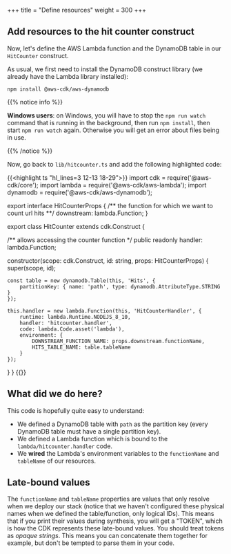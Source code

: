 +++
title = "Define resources"
weight = 300
+++

## Add resources to the hit counter construct

Now, let's define the AWS Lambda function and the DynamoDB table in our
`HitCounter` construct.

As usual, we first need to install the DynamoDB construct library (we already
have the Lambda library installed):

```
npm install @aws-cdk/aws-dynamodb
```

{{% notice info %}}

**Windows users**: on Windows, you will have to stop the `npm run watch` command
that is running in the background, then run `npm install`, then start
`npm run watch` again. Otherwise you will get an error about files being
in use.

{{% /notice %}}

Now, go back to `lib/hitcounter.ts` and add the following highlighted code:

{{<highlight ts "hl_lines=3 12-13 18-29">}}
import cdk = require('@aws-cdk/core');
import lambda = require('@aws-cdk/aws-lambda');
import dynamodb = require('@aws-cdk/aws-dynamodb');

export interface HitCounterProps {
  /** the function for which we want to count url hits **/
  downstream: lambda.Function;
}

export class HitCounter extends cdk.Construct {

  /** allows accessing the counter function */
  public readonly handler: lambda.Function;

  constructor(scope: cdk.Construct, id: string, props: HitCounterProps) {
      super(scope, id);

    const table = new dynamodb.Table(this, 'Hits', {
        partitionKey: { name: 'path', type: dynamodb.AttributeType.STRING }
    });

    this.handler = new lambda.Function(this, 'HitCounterHandler', {
        runtime: lambda.Runtime.NODEJS_8_10,
        handler: 'hitcounter.handler',
        code: lambda.Code.asset('lambda'),
        environment: {
            DOWNSTREAM_FUNCTION_NAME: props.downstream.functionName,
            HITS_TABLE_NAME: table.tableName
        }
    });
  }
}
{{</highlight>}}

## What did we do here?

This code is hopefully quite easy to understand:

 * We defined a DynamoDB table with `path` as the partition key (every DynamoDB
   table must have a single partition key).
 * We defined a Lambda function which is bound to the `lambda/hitcounter.handler` code.
 * We __wired__ the Lambda's environment variables to the `functionName` and `tableName`
   of our resources.

## Late-bound values

The `functionName` and `tableName` properties are values that only resolve when
we deploy our stack (notice that we haven't configured these physical names when
we defined the table/function, only logical IDs). This means that if you print
their values during synthesis, you will get a "TOKEN", which is how the CDK
represents these late-bound values. You should treat tokens as _opaque strings_.
This means you can concatenate them together for example, but don't be tempted
to parse them in your code.
